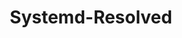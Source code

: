 ---
title: "Systemd-Resolved"
description: "More information on why systemd-resolved marks the installation as unsupported."
---